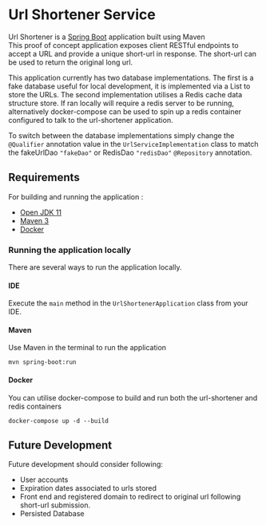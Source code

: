 # Url Shortener Service

Url Shortener is a [Spring Boot](https://spring.io/projects/spring-boot) application built using Maven  
This proof of concept application exposes client RESTful endpoints to accept a URL and provide a unique 
short-url in response. The short-url can be used to return the original long url.  

This application currently has two database implementations. The first is a fake database useful for local development,
it is implemented via a List to store the URLs. The second implementation utilises a Redis cache data structure store.
If ran locally will require a redis server to be running, alternatively docker-compose can be used to spin up a redis
container configured to talk to the url-shortener application.

To switch between the database implementations simply change the `@Qualifier` annotation value in the 
`UrlServiceImplementation` class to match the fakeUrlDao `"fakeDao"` or 
RedisDao `"redisDao"` `@Repository` annotation.

## Requirements

For building and running the application :

- [Open JDK 11](https://openjdk.java.net/projects/jdk/11/)
- [Maven 3](https://maven.apache.org/)
- [Docker](https://www.docker.com/)

### Running the application locally
There are several ways to run the application locally. 

#### IDE
Execute the `main` method in the `UrlShortenerApplication` class from your IDE.

#### Maven
Use Maven in the terminal to run the application
```shell
mvn spring-boot:run
```

#### Docker
You can utilise docker-compose to build and run both the url-shortener and redis containers
```shell
docker-compose up -d --build
```

## Future Development
Future development should consider following:
- User accounts
- Expiration dates associated to urls stored
- Front end and registered domain to redirect to original url following short-url submission.
- Persisted Database
